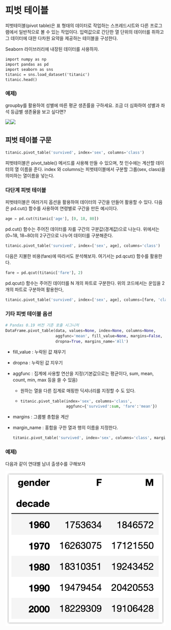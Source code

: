 # 피벗 테이블

피벗테이블(pivot table)은 표 형태의 데이터로 작업하는 스프레드시트와 다른 프로그램에서 일반적으로 볼 수 있는 작업이다. 입력값으로 간단한 열 단위의 데이터를 취하고 그 데이터에 대한 다차원 요약을 제공하는 테이블을 구성한다.

Seaborn 라이브러리에 내장된 데이터를 사용하자.

```
import numpy as np
import pandas as pd
import seaborn as sns
titanic = sns.load_dataset('titanic')
titanic.head()
```



### 예제)

groupby를 활용하여 성별에 따른 평균 생존률을 구하세요. 조금 더 심화하여 성별과 좌석 등급별 생존율을 보고 싶다면?

![](/Users/raejin/machine-learning-class/img/28.png)![](/Users/raejin/machine-learning-class/img/29.png)



## 피벗 테이블 구문

```python
titanic.pivot_table('survived', index='sex', columns='class')
```

피벗테이블은 pivot_table() 메서드를 사용해 만들 수 있으며, 첫 인수에는 계산할 데이터의 열 이름을 준다. index 와 columns는 피벗테이블에서 구분할 그룹(sex, class)을 의미하는 열이름을 넣는다.



### 다단계 피벗 테이블

피벗테이블은 여러가지 옵션을 활용하여 데이터의 구간을 만들어 활용할 수 있다. 다음은 pd.cut() 함수를 사용하여 연령별로 구간을 만든 예시이다.

```python
age = pd.cut(titanic['age'], [0, 18, 80])
```

 pd.cut() 함수는 주어진 데이터를 자를 구간의 구분값(경계값)으로 나눈다. 위에서는 (0~18, 18~80)의 2구간으로 나누어 데이터를 구분해준다.

```python
titanic.pivot_table('survived', index=['sex', age], columns='class')
```

다음은 지불한 비용(fare)에 따라서도 분석해보자. 여기서는 pd.qcut() 함수를 활용한다.

```python
fare = pd.qcut(titanic['fare'], 2)
```

pd.qcut() 함수는 주어진 데이터를 N 개의 파트로 구분한다. 위의 코드에서는 운임을 2개의 파트로 구분하여 활용한다,

```python
titanic.pivot_table('survived', index=['sex', age], columns=[fare, 'class'])
```

### 

### 기타 피벗 테이블 옵션

```python
# Pandas 0.19 버전 기준 호출 시그니처
DataFrame.pivot_table(data, values=None, index=None, columns=None,
                      aggfunc='mean', fill_value=None, margins=False,
                      dropna=True, margins_name='All')
```

- fill_value : 누락된 값 채우기

- dropna : 누락된 값 지우기

- aggfunc : 집계에 사용할 연산을 지정(기본값으로는 평균이다, sum, mean, count, min, max 등을 쓸 수 있음)

  - 원하는 열을 다른 집계로 매핑한 딕셔너리를 지정할 수 도 있다.

  - ```python
    titanic.pivot_table(index='sex', columns='class',
                        aggfunc={'survived':sum, 'fare':'mean'})
    ```

- margins : 그룹별 총합을 계산

- margin_name : 홍합을 구한 열과 행의 이름을 지정한다.

  ```python
  titanic.pivot_table('survived', index='sex', columns='class', margins=True)
  ```



### 예제) 

다음과 같이 연대별 남녀 출생수를 구해보자

![30](assets/30.png)

